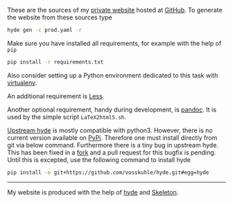 These are the sources of my [private website](http://vosskuhle.github.io) hosted at [GitHub](https://github.com/vosskuhle/vosskuhle.github.io).
To generate the website from these sources type
```bash
hyde gen -c prod.yaml -r
```
Make sure you have installed all requirements, for example with the help of `pip`
```bash
pip install -r requirements.txt
```
Also consider setting up a Python environment dedicated to this task with [virtualenv](http://www.virtualenv.org).

An additional requirement is [Less](http://lesscss.org/).

Another optional requirement, handy during development, is [pandoc](http://johnmacfarlane.net/pandoc/).
It is used by the simple script `LaTeX2html5.sh`.

[Upstream hyde](https://github.com/hyde/hyde) is mostly compatible with python3.
However, there is no current version available on [PyPi](https://pypi.org/).
Therefore one must install directly from git via below command.
Furthermore there is a tiny bug in upstream hyde.
This has been fixed in a [fork](https://github.com/vosskuhle/hyde) and a pull request for this bugfix is pending.
Until this is excepted, use the following command to install hyde
```bash
pip install -e git+https://github.com/vosskuhle/hyde.git#egg=hyde
```

 * * *

My website is produced with the help of [hyde](http://github.com/hyde/hyde) and [Skeleton](http://www.getskeleton.com/).
